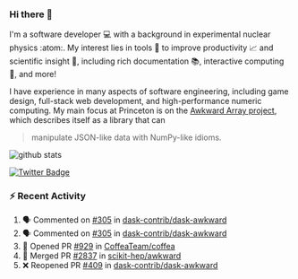 ### Hi there 👋 

I'm a software developer 💻 with a background in experimental nuclear physics :atom:. My interest lies in tools :wrench: to improve productivity :chart_with_upwards_trend: and scientific insight :telescope:, including rich documentation 📚, interactive computing 🧮, and more! 

I have experience in many aspects of software engineering, including game design, full-stack web development, and high-performance numeric computing. My main focus at Princeton is on the [Awkward Array project](awkward-array.org/), which describes itself as a library that can 
> manipulate JSON-like data with NumPy-like idioms.

![github stats](https://github-readme-stats.vercel.app/api?username=agoose77&show_icons=true&hide_rank=true&hide_title=true&bg_color=30,e76445,904e95&text_color=efe3ec&icon_color=efe3ec)
<!--
**agoose77/agoose77** is a ✨ _special_ ✨ repository because its `README.md` (this file) appears on your GitHub profile.

Here are some ideas to get you started:

- 🔭 I’m currently working on ...
- 🌱 I’m currently learning ...
- 👯 I’m looking to collaborate on ...
- 🤔 I’m looking for help with ...
- 💬 Ask me about ...
- 📫 How to reach me: ...
- 😄 Pronouns: ...
- ⚡ Fun fact: ...
-->

[![Twitter Badge](https://img.shields.io/twitter/follow/agoose77?style=flat-square&logo=Twitter&logoColor=white&color=cornflowerblue)](https://twitter.com/agoose77)

### :zap: Recent Activity

<!--START_SECTION:activity-->
1. 🗣 Commented on [#305](https://github.com/dask-contrib/dask-awkward/issues/305#issuecomment-1815510294) in [dask-contrib/dask-awkward](https://github.com/dask-contrib/dask-awkward)
2. 🗣 Commented on [#305](https://github.com/dask-contrib/dask-awkward/issues/305#issuecomment-1815412622) in [dask-contrib/dask-awkward](https://github.com/dask-contrib/dask-awkward)
3. 💪 Opened PR [#929](https://github.com/CoffeaTeam/coffea/pull/929) in [CoffeaTeam/coffea](https://github.com/CoffeaTeam/coffea)
4. 🎉 Merged PR [#2837](https://github.com/scikit-hep/awkward/pull/2837) in [scikit-hep/awkward](https://github.com/scikit-hep/awkward)
5. ❌ Reopened PR [#409](https://github.com/dask-contrib/dask-awkward/pull/409) in [dask-contrib/dask-awkward](https://github.com/dask-contrib/dask-awkward)
<!--END_SECTION:activity-->
